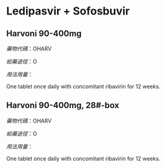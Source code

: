 # Ledipasvir + Sofosbuvir

## Harvoni 90-400mg

*藥物代碼*：OHARV

*給藥途徑*：O

*用法用量*：

One tablet once daily with concomitant ribavirin for 12 weeks.

## Harvoni 90-400mg, 28#-box

*藥物代碼*：OHARV

*給藥途徑*：O

*用法用量*：

One tablet once daily with concomitant ribavirin for 12 weeks.

